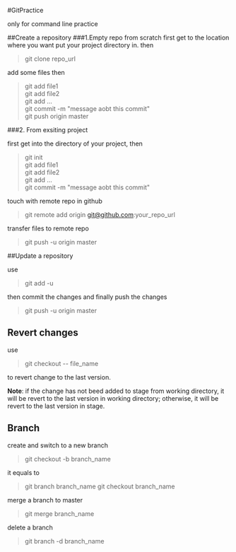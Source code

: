 #GitPractice

only for command line practice

##Create a repository
###1.Empty repo from scratch
first get to the location where you want put your project directory in.
then
> git clone repo_url

add some files then

>git add file1<br/>
>git add file2<br/>
>git add ...<br/>
>git commit -m "message aobt this commit"<br/>
>git push origin master<br/>

###2. From exsiting project

first get into the directory of your project, then

>git init<br/>
>git add file1<br/>
>git add file2<br/>
>git add ...<br/>
>git commit -m "message aobt this commit"<br/>

touch with remote repo in github

>git remote add origin git@github.com:your_repo_url

transfer files to remote repo

>git push -u origin master

##Update a repository

use

>git add -u

then commit the changes and finally push the changes

>git push -u origin master

## Revert changes

use

>git checkout -- file_name

to revert change to the last version.

**Note**: if the change has not beed added to stage from working directory, it
will be revert to the last version in working directory; otherwise, it will be
revert to the last version in stage.

## Branch

create and switch to a new branch

> git checkout -b branch_name

it equals to

> git branch branch_name
> git checkout branch_name

merge a branch to master

> git merge branch_name

delete a branch

> git branch -d branch_name